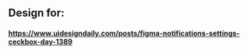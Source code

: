 ## Design for:
#### https://www.uidesigndaily.com/posts/figma-notifications-settings-ceckbox-day-1389 

